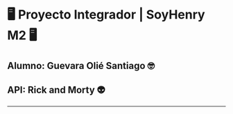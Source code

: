 # 🖥️ **Proyecto Integrador | SoyHenry M2** 🖥️
## Alumno: Guevara Olié Santiago 🤓
## API: Rick and Morty 👽 
---
